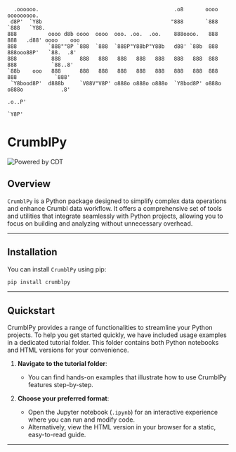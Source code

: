 ```
  .oooooo.                                           .o8       oooo  ooooooooo.               
 d8P'  `Y8b                                         "888       `888  `888   `Y88.             
888          oooo d8b oooo  oooo  ooo. .oo.  .oo.    888oooo.   888   888   .d88' oooo    ooo 
888          `888""8P `888  `888  `888P"Y88bP"Y88b   d88' `88b  888   888ooo88P'   `88.  .8'  
888           888      888   888   888   888   888   888   888  888   888           `88..8'   
`88b    ooo   888      888   888   888   888   888   888   888  888   888            `888'    
 `Y8bood8P'  d888b     `V88V"V8P' o888o o888o o888o  `Y8bod8P' o888o o888o            .8'     
                                                                                  .o..P'      
                                                                                  `Y8P'       
```
# CrumblPy

![Powered by CDT](https://img.shields.io/badge/powered%20by-CRUMBL%20DATA%20TEAM-white?style=flat&colorA=brightgreen&colorB=ffb9cd)

## Overview

`CrumblPy` is a Python package designed to simplify complex data operations and enhance Crumbl data workflow. It offers a comprehensive set of tools and utilities that integrate seamlessly with Python projects, allowing you to focus on building and analyzing without unnecessary overhead.

---

## Installation

You can install `CrumblPy` using pip:

```bash
pip install crumblpy
```
---

## Quickstart

CrumblPy provides a range of functionalities to streamline your Python projects. To help you get started quickly, we have included usage examples in a dedicated tutorial folder. This folder contains both Python notebooks and HTML versions for your convenience.

1. **Navigate to the tutorial folder**:
   - You can find hands-on examples that illustrate how to use CrumblPy features step-by-step.

2. **Choose your preferred format**:
   - Open the Jupyter notebook (`.ipynb`) for an interactive experience where you can run and modify code.
   - Alternatively, view the HTML version in your browser for a static, easy-to-read guide.

---